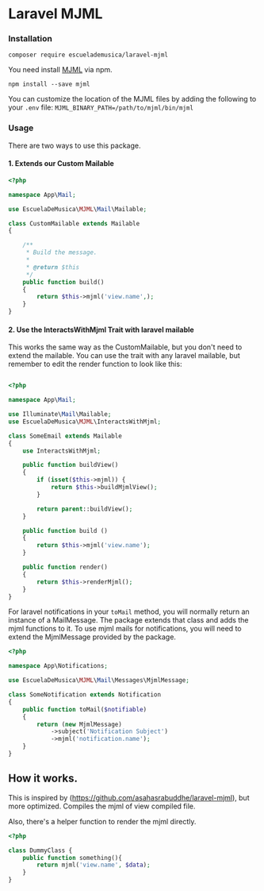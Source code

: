 # Laravel MJML

### Installation

`composer require escuelademusica/laravel-mjml`

You need install [MJML](https://mjml.io/) via npm.

`npm install --save mjml`

You can customize the location of the MJML files by adding the following to your `.env` file:
`MJML_BINARY_PATH=/path/to/mjml/bin/mjml`

### Usage

There are two ways to use this package.

#### 1. Extends our Custom Mailable

```php
<?php

namespace App\Mail;

use EscuelaDeMusica\MJML\Mail\Mailable;

class CustomMailable extends Mailable
{

    /**
     * Build the message.
     *
     * @return $this
     */
    public function build()
    {
        return $this->mjml('view.name',);
    }
}
```

#### 2. Use the InteractsWithMjml Trait with laravel mailable

This works the same way as the CustomMailable, but you don't need to extend the mailable. You can use the trait with any
laravel mailable, but remember to edit the render function to look like this:

```php

<?php

namespace App\Mail;

use Illuminate\Mail\Mailable;
use EscuelaDeMusica\MJML\InteractsWithMjml;

class SomeEmail extends Mailable
{
    use InteractsWithMjml;

    public function buildView()
    {
        if (isset($this->mjml)) {
            return $this->buildMjmlView();
        }

        return parent::buildView();
    }

    public function build ()
    {
        return $this->mjml('view.name');
    }

    public function render()
    {
        return $this->renderMjml();
    }
}
```

For laravel notifications in your `toMail` method, you will normally return an instance of a MailMessage. The package
extends that class and adds the mjml functions to it. To use mjml mails for notifications, you will need to extend the
MjmlMessage provided by the package.

```php
<?php

namespace App\Notifications;

use EscuelaDeMusica\MJML\Mail\Messages\MjmlMessage;

class SomeNotification extends Notification
{
    public function toMail($notifiable)
    {
        return (new MjmlMessage)
            ->subject('Notification Subject')
            ->mjml('notification.name');
    }
}
```

## How it works.

This is inspired by (https://github.com/asahasrabuddhe/laravel-mjml), but more optimized. Compiles the mjml of view
compiled file.

Also, there's a helper function to render the mjml directly.

```php
<?php

class DummyClass {
    public function something(){
        return mjml('view.name', $data);
    }
}
```
